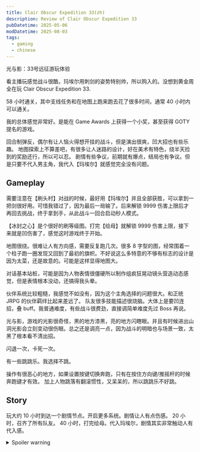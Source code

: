 ```yaml
---
title: Clair Obscur Expedition 33(zh)
description: Review of Clair Obscur Expedition 33
pubDatetime: 2025-05-06
modDatetime: 2025-08-03
tags:
  - gaming
  - chinese
---
```


光与影：33号远征游玩体验

看主播玩感觉战斗很酷，玛埃尔用刺剑的姿势特别帅，所以购入的。没想到黄金周全在玩 Clair Obscur Expedition 33.

58 小时通关，其中支线任务和在地图上跑来跑去花了很多时间，通常 40 小时内可以通关。

我的总体感觉非常好。是能在 Game Awards 上获得一个小奖，甚至获得 GOTY 提名的游戏。

回合制弹反，偶尔有让人恼火得想开挂的战斗，但是演出很爽，凹大招也有些乐趣。
地图探索上不算差吧，有很多让人迷路的设计，好在美术有特色，绕半天捡到的奖励还行，所以可以忍。
剧情有些争议，前期就有爆点，结局也有争议。但是只要不代入男主角，我代入【玛埃尔】就感觉完全没有问题。

## Gameplay

需要注意在【刷头村】对战的时候，最好用【玛埃尔】并且全部获胜，可以拿到一把剑很好用。可惜我错过了，因为最后一局输了。后来解锁 9999 伤害上限后才再回去挑战，终于拿到手，从此战斗一回合启动秒人模式。

【冰封之心】是个很好的刷等级图。打完【绘母】就解锁 9999 伤害上限，接下来就是凹伤害了，感觉这时游戏终于开始。

地图很绕。很难让人有方向感，需要反复跑几次。很多 8 字型的图，经常围着一个柱子跑一圈发现又回到了最初的旗帜。不好说这么多特意的不够有标志的设计是因为太菜，还是故意的。可能是这样显得地图大。

对话基本站桩，可能是因为人物表情很僵硬所以制作组疯狂晃动镜头营造动态感觉，但是表情根本没动，还搞得我头晕。

伙伴系统比较粗糙，我感觉不如没有，因为这个主角选择的问题很大。和正统 JRPG 的伙伴羁绊比起来差远了。
队友很多技能描述很烧脑。大体上是要凹连招，叠 buff。我普通难度，有些战斗很费劲，直接调简单难度先过 Boss 再说。

光与影，游戏的光影很奇怪，黑的地方漆黑，亮的地方闪瞎眼。并且有时候进出山洞光影会立刻变动很伤眼。总之还是调亮一点，因为战斗的明暗也与场景一致，太黑了根本看不清出招。

闪退一次，卡死一次。

有一些跳跳乐。我选择不跳。

操作有很恶心的地方，如果设置按键切换奔跑，只有在按住方向键/推摇杆的时候奔跑键才有效。
加上人物跳落有翻滚惯性，又呆呆的，所以跳跳乐不好跳。

## Story

玩大约 10 小时到达一个剧情节点。开启更多系统。剧情让人有点伤感。
20 小时，召齐了所有队友。
40 小时，打完绘母。代入玛埃尔，剧情其实非常触动人有代入感。

<details>
<summary>Spoiler warning</summary>
看到绘母的剧情，越发觉得主角一直都是玛埃尔。维索尔突然加进来真的没必要，古斯塔夫都可以不当主角，从头开始就玛埃尔多好。

维尔索说的大实话
![维尔索说“你们家里悲痛，我们整个世界遭殃“](../../assets/images/Expedition%2033-1.jpg)

最终目标 -- 捍卫我们的世界
![33号远征队终极目标，捍卫我们的世界](../../assets/images/Expedition%2033-2.jpg)

打完结局感觉对于剧情的铺垫还是挺多的，该解释的也都解释了。对我而言这是一个关于体验重要还是结果重要的问题。或者说即使没有结果，我的真实的体验和感受是否重要。
我自然是选择捍卫我的感受，我不觉得这段虚拟的经历是无意义的。不过结局我还是选择了 Move on, 因为已经呆了够久累了。

姐姐的剧情虽然不多，但是我觉得姐姐好玩。居然这么多经怪都是姐姐设计的，太变态了。

</details>
